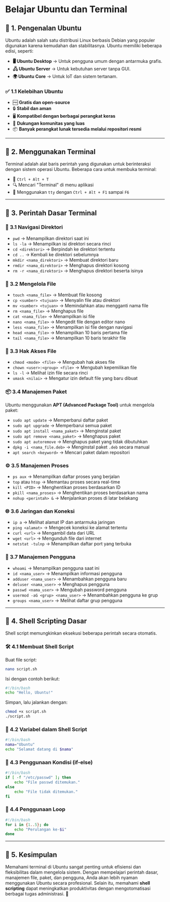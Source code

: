 # Belajar Ubuntu dan Terminal

## 📌 1. Pengenalan Ubuntu
Ubuntu adalah salah satu distribusi Linux berbasis Debian yang populer digunakan karena kemudahan dan stabilitasnya. Ubuntu memiliki beberapa edisi, seperti:

- **🖥️ Ubuntu Desktop** → Untuk pengguna umum dengan antarmuka grafis.
- **🖧 Ubuntu Server** → Untuk kebutuhan server tanpa GUI.
- **🌍 Ubuntu Core** → Untuk IoT dan sistem tertanam.

### ✅ 1.1 Kelebihan Ubuntu
- 🆓 **Gratis dan open-source**
- 🔒 **Stabil dan aman**
- 🖥️ **Kompatibel dengan berbagai perangkat keras**
- 👥 **Dukungan komunitas yang luas**
- 📦 **Banyak perangkat lunak tersedia melalui repositori resmi**

---

## 🎯 2. Menggunakan Terminal
Terminal adalah alat baris perintah yang digunakan untuk berinteraksi dengan sistem operasi Ubuntu. Beberapa cara untuk membuka terminal:

- 🔘 `Ctrl + Alt + T`
- 🔍 Mencari "Terminal" di menu aplikasi
- 🔄 Menggunakan `tty` dengan `Ctrl + Alt + F1` sampai `F6`

---

## 🔹 3. Perintah Dasar Terminal

### 📂 3.1 Navigasi Direktori
- `pwd` → Menampilkan direktori saat ini
- `ls -la` → Menampilkan isi direktori secara rinci
- `cd <direktori>` → Berpindah ke direktori tertentu
- `cd ..` → Kembali ke direktori sebelumnya
- `mkdir <nama_direktori>` → Membuat direktori baru
- `rmdir <nama_direktori>` → Menghapus direktori kosong
- `rm -r <nama_direktori>` → Menghapus direktori beserta isinya

### 📄 3.2 Mengelola File
- `touch <nama_file>` → Membuat file kosong
- `cp <sumber> <tujuan>` → Menyalin file atau direktori
- `mv <sumber> <tujuan>` → Memindahkan atau mengganti nama file
- `rm <nama_file>` → Menghapus file
- `cat <nama_file>` → Menampilkan isi file
- `nano <nama_file>` → Mengedit file dengan editor nano
- `less <nama_file>` → Menampilkan isi file dengan navigasi
- `head <nama_file>` → Menampilkan 10 baris pertama file
- `tail <nama_file>` → Menampilkan 10 baris terakhir file

### 🔐 3.3 Hak Akses File
- `chmod <mode> <file>` → Mengubah hak akses file
- `chown <user>:<group> <file>` → Mengubah kepemilikan file
- `ls -l` → Melihat izin file secara rinci
- `umask <nilai>` → Mengatur izin default file yang baru dibuat

### 📦 3.4 Manajemen Paket
Ubuntu menggunakan **APT (Advanced Package Tool)** untuk mengelola paket:

- `sudo apt update` → Memperbarui daftar paket
- `sudo apt upgrade` → Memperbarui semua paket
- `sudo apt install <nama_paket>` → Menginstal paket
- `sudo apt remove <nama_paket>` → Menghapus paket
- `sudo apt autoremove` → Menghapus paket yang tidak dibutuhkan
- `dpkg -i <nama_file.deb>` → Menginstal paket `.deb` secara manual
- `apt search <keyword>` → Mencari paket dalam repositori

### ⚙️ 3.5 Manajemen Proses
- `ps aux` → Menampilkan daftar proses yang berjalan
- `top` atau `htop` → Memantau proses secara real-time
- `kill <PID>` → Menghentikan proses berdasarkan ID
- `pkill <nama_proses>` → Menghentikan proses berdasarkan nama
- `nohup <perintah> &` → Menjalankan proses di latar belakang

### 🌐 3.6 Jaringan dan Koneksi
- `ip a` → Melihat alamat IP dan antarmuka jaringan
- `ping <alamat>` → Mengecek koneksi ke alamat tertentu
- `curl <url>` → Mengambil data dari URL
- `wget <url>` → Mengunduh file dari internet
- `netstat -tulnp` → Menampilkan daftar port yang terbuka

### 👤 3.7 Manajemen Pengguna
- `whoami` → Menampilkan pengguna saat ini
- `id <nama_user>` → Menampilkan informasi pengguna
- `adduser <nama_user>` → Menambahkan pengguna baru
- `deluser <nama_user>` → Menghapus pengguna
- `passwd <nama_user>` → Mengubah password pengguna
- `usermod -aG <grup> <nama_user>` → Menambahkan pengguna ke grup
- `groups <nama_user>` → Melihat daftar grup pengguna

---

## 📝 4. Shell Scripting Dasar
Shell script memungkinkan eksekusi beberapa perintah secara otomatis.

### 🛠️ 4.1 Membuat Shell Script
Buat file script:
```bash
nano script.sh
```
Isi dengan contoh berikut:
```bash
#!/bin/bash
echo "Hello, Ubuntu!"
```
Simpan, lalu jalankan dengan:
```bash
chmod +x script.sh
./script.sh
```

### 🔢 4.2 Variabel dalam Shell Script
```bash
#!/bin/bash
nama="Ubuntu"
echo "Selamat datang di $nama"
```

### 🔄 4.3 Penggunaan Kondisi (if-else)
```bash
#!/bin/bash
if [ -f "/etc/passwd" ]; then
    echo "File passwd ditemukan."
else
    echo "File tidak ditemukan."
fi
```

### 🔁 4.4 Penggunaan Loop
```bash
#!/bin/bash
for i in {1..5}; do
    echo "Perulangan ke-$i"
done
```

---

## 📌 5. Kesimpulan
Memahami terminal di Ubuntu sangat penting untuk efisiensi dan fleksibilitas dalam mengelola sistem. Dengan mempelajari perintah dasar, manajemen file, paket, dan pengguna, Anda akan lebih nyaman menggunakan Ubuntu secara profesional. Selain itu, memahami **shell scripting** dapat meningkatkan produktivitas dengan mengotomatisasi berbagai tugas administrasi. 🚀

